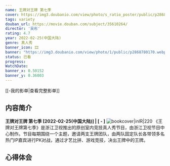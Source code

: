 ```yaml
---
name: 王牌对王牌 第七季
cover: https://img3.doubanio.com/view/photo/s_ratio_poster/public/p2868780170.webp
tags: variety
douban_url: https://movie.douban.com/subject/35610264/
director: '吴彤'
rating: 4.7
year: 2022-02-25(中国大陆)
genre: 真人秀
banner_icon: 🎞
banner: "https://img3.doubanio.com/view/photo/1/public/p2868780170.webp"
status: 已看
progress: 
WatchDate: 
banner_x: 0.50152
banner_y: 0.36003
---
```

[[-我的影单|查看完整影单]]
## 内容简介
**王牌对王牌 第七季 [2022-02-25(中国大陆)] | [ - ]** ![bookcover|inlR|220](https://img3.doubanio.com/view/photo/s_ratio_poster/public/p2868780170.webp)
《王牌对王牌第七季》是浙江卫视推出的原创室内竞技真人秀节目，由浙江卫视节目中心制作。节目每期围绕一个主题，邀请两支王牌团队，由两队固定队长各带领多名热门IP嘉宾进行PK对战，通过才艺比拼、游戏竞技，决出王牌中的王牌。
## 心得体会
